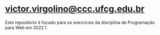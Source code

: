 # victor.virgolino@ccc.ufcg.edu.br
Este repositório é focado para os exercícios da disciplina de Programação para Web em 2022.1.
